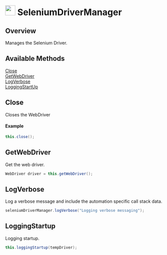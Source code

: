 # <img src="resources/maqslogo.ico" height="32" width="32"> SeleniumDriverManager

## Overview
Manages the Selenium Driver.

## Available Methods
[Close](#Close)  
[GetWebDriver](#GetWebDriver)  
[LogVerbose](#LogVerbose)   
[LoggingStartUp](#LoggingStartUp)  


## Close
Closes the WebDriver
#### Example
```java
this.close();
```

## GetWebDriver
Get the web driver.
```java
WebDriver driver = this.getWebDriver();
```

## LogVerbose
Log a verbose message and include the automation specific call stack data.
```java
seleniumDriverManager.logVerbose("Logging verbose messaging");
```

## LoggingStartup
Logging startup.
```java
this.loggingStartup(tempDriver);
```
